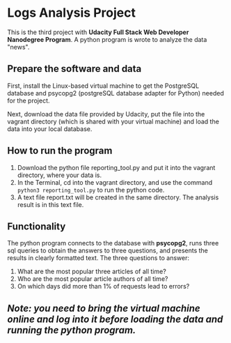 # Logs Analysis Project
This is the third project with **Udacity Full Stack Web Developer Nanodegree Program**. A python program is wrote to analyze the data "news". 

## Prepare the software and data
First, install the Linux-based virtual machine to get the PostgreSQL database and psycopg2 (postgreSQL database adapter for Python) needed for the project. 

Next, download the data file provided by Udacity, put the file into the vagrant directory (which is shared with your virtual machine) and load the data into your local database. 

## How to run the program
1. Download the python file reporting_tool.py and put it into the vagrant directory, where your data is.
2. In the Terminal, cd into the vagrant directory, and use the command `python3 reporting_tool.py` to run the python code. 
3. A text file report.txt will be created in the same directory. The analysis result is in this text file.

## Functionality
The python program connects to the database with **psycopg2**, runs three sql queries to obtain the answers to three questions, and presents the results in clearly formatted text. 
The three questions to answer: 
1. What are the most popular three articles of all time?
2. Who are the most popular article authors of all time?
3. On which days did more than 1% of requests lead to errors?

## _Note: you need to bring the virtual machine online and log into it before loading the data and running the python program._ 


